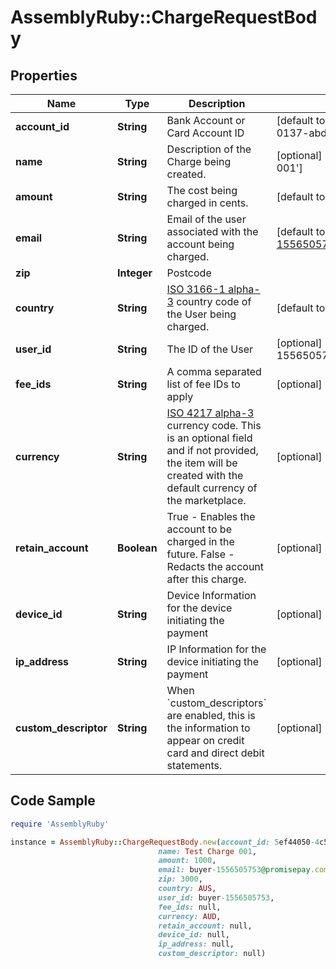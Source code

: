 # AssemblyRuby::ChargeRequestBody

## Properties

Name | Type | Description | Notes
------------ | ------------- | ------------- | -------------
**account_id** | **String** | Bank Account or Card Account ID | [default to &#39;5ef44050-4c56-0137-abdf-0242ac110002&#39;]
**name** | **String** | Description of the Charge being created. | [optional] [default to &#39;Test Charge 001&#39;]
**amount** | **String** | The cost being charged in cents. | [default to &#39;1000&#39;]
**email** | **String** | Email of the user associated with the account being charged. | [default to &#39;buyer-1556505753@promisepay.com&#39;]
**zip** | **Integer** | Postcode | 
**country** | **String** | [ISO 3166-1 alpha-3](https://en.wikipedia.org/wiki/ISO_3166-1_alpha-3#Officially_assigned_code_elements) country code of the User being charged. | [default to &#39;AUS&#39;]
**user_id** | **String** | The ID of the User | [optional] [default to &#39;buyer-1556505753&#39;]
**fee_ids** | **String** | A comma separated list of fee IDs to apply | [optional] [default to &#39;&#39;]
**currency** | **String** | [ISO 4217 alpha-3](https://en.wikipedia.org/wiki/ISO_4217#Active_codes) currency code. This is an optional field and if not provided, the item will be created with the default currency of the marketplace. | [optional] [default to &#39;AUD&#39;]
**retain_account** | **Boolean** | True - Enables the account to be charged in the future. False - Redacts the account after this charge.  | [optional] [default to false]
**device_id** | **String** | Device Information for the device initiating the payment | [optional] [default to &#39;&#39;]
**ip_address** | **String** | IP Information for the device initiating the payment | [optional] [default to &#39;&#39;]
**custom_descriptor** | **String** | When &#x60;custom_descriptors&#x60; are enabled, this is the information to appear on credit card and direct debit statements. | [optional] [default to &#39;&#39;]

## Code Sample

```ruby
require 'AssemblyRuby'

instance = AssemblyRuby::ChargeRequestBody.new(account_id: 5ef44050-4c56-0137-abdf-0242ac110002,
                                 name: Test Charge 001,
                                 amount: 1000,
                                 email: buyer-1556505753@promisepay.com,
                                 zip: 3000,
                                 country: AUS,
                                 user_id: buyer-1556505753,
                                 fee_ids: null,
                                 currency: AUD,
                                 retain_account: null,
                                 device_id: null,
                                 ip_address: null,
                                 custom_descriptor: null)
```


